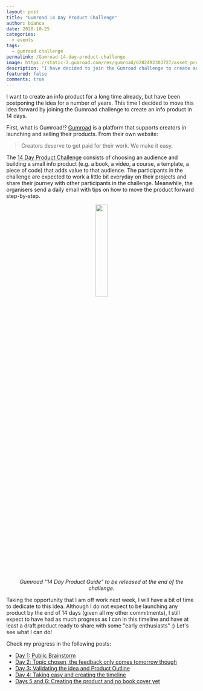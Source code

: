 ```yaml
---
layout: post
title: "Gumroad 14 Day Product Challenge"
author: bianca
date: 2020-10-25
categories:
  - events
tags:
  - gumroad challenge
permalink: /Gumroad-14-day-product-challenge
image: https://static-2.gumroad.com/res/gumroad/6282492303727/asset_previews/5fc9b753ab5be0174bd579ef51f18d60/retina/image2.jpg
description: "I have decided to join the Gumroad challenge to create an info product in 14 days."
featured: false
comments: true
---
```


I want to create an info product for a long time already, but have been postponing the idea for a number of years. This time I decided to move this idea forward by joining the Gumroad challenge to create an info product in 14 days.

First, what is Gumroad!? [Gumroad](https://gumroad.com/) is a platform that supports creators in launching and selling their products. From their own website:

> Creators deserve to get paid for their work. We make it easy.

The [14 Day Product Challenge](https://gumroad.com/l/BLwER) consists of choosing an audience and building a small info product (e.g. a book, a video, a course, a template, a piece of code) that adds value to that audience. The participants in the challenge are expected to work a little bit everyday on their projects and share their journey with other participants in the challenge. Meanwhile, the organisers send a daily email with tips on how to move the product forward step-by-step.

<center>
<img src="https://static-2.gumroad.com/res/gumroad/6282492303727/asset_previews/5fc9b753ab5be0174bd579ef51f18d60/retina/image2.jpg" height="25%" width="25%">
<p><em>Gumroad "14 Day Product Guide" to be released at the end of the challenge.</em></p>
</center>

Taking the opportunity that I am off work next week, I will have a bit of time to dedicate to this idea. Although I do not expect to be launching any product by the end of 14 days (given all my other commitments), I still expect to have had as much progress as I can in this timeline and have at least a draft product ready to share with some "early enthusiasts" :) Let's see what I can do!

Check my progress in the following posts:

- [Day 1: Public Brainstorm](/posts/Day-1-Gumroad-14-Day-Product-Challenge-2020-10-25/)
- [Day 2: Topic chosen, the feedback only comes tomorrow though](/posts/Day-2-Gumroad-14-Day-Product-Challenge-2020-10-27/)
- [Day 3: Validating the idea and Product Outline](/posts/Day-3-Gumroad-14-Day-Product_Challenge-2020-10-28/)
- [Day 4: Taking easy and creating the timeline](/posts/Day-4-Gumroad-14-Day-Product-Challenge-2020-10-29/)
- [Days 5 and 6: Creating the product and no book cover yet](posts/Days-5-and-6-Gumroad-14-Day-Product_Challenge-2020-10-31/)
